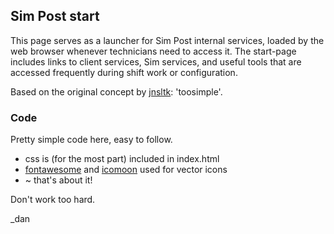 ## Sim Post start
This page serves as a launcher for Sim Post internal services, loaded by the web browser whenever technicians need to access it. The start-page includes links to client services, Sim services, and useful tools that are accessed frequently during shift work or configuration.

Based on the original concept by [jnsltk](https://github.com/jnsltk/startpages): 'toosimple'.

### Code
Pretty simple code here, easy to follow.
* css is (for the most part) included in index.html
* [fontawesome](http://fontawesome.io/) and [icomoon](https://icomoon.io/) used for vector icons
* ~ that's about it!

Don't work too hard.

_dan
